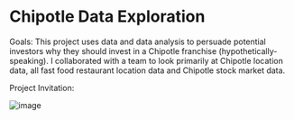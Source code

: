 # Chipotle Data Exploration

Goals: This project uses data and data analysis to persuade potential investors why they should invest in a Chipotle franchise (hypothetically-speaking). I collaborated with a team to look primarily at Chipotle location data, all fast food restaurant location data and Chipotle stock market data. 

Project Invitation:


![image](https://user-images.githubusercontent.com/72775208/117998264-b8223e80-b311-11eb-9bec-f9dd3c2a3f7d.png)

